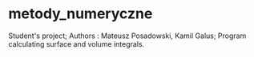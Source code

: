 # metody_numeryczne
Student's project;
Authors : Mateusz Posadowski, Kamil Galus;
Program calculating surface and volume integrals. 
